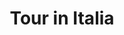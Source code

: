 ---
title: "Tour in Italia"
description: "Categoria che racchiude tutti i viaggi fatti in Italia"
slug: "italia"
image: "viaggi-in-italia.jpg"
---